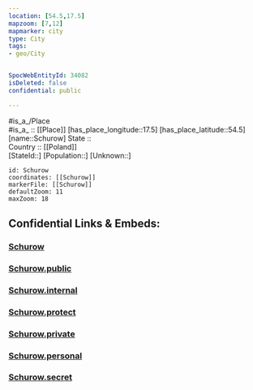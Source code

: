 ```yaml
---
location: [54.5,17.5] 
mapzoom: [7,12] 
mapmarker: city 
type: City
tags:
- geo/City


SpocWebEntityId: 34082
isDeleted: false
confidential: public

---
```

#is_a_/Place  
#is_a_ :: [[Place]] 
[has_place_longitude::17.5] 
[has_place_latitude::54.5] 
[name::Schurow] 
State ::  
Country :: [[Poland]]  
[StateId::] 
[Population::] 
[Unknown::] 


```leaflet
id: Schurow
coordinates: [[Schurow]] 
markerFile: [[Schurow]] 
defaultZoom: 11 
maxZoom: 18
```


## Confidential Links & Embeds: 

### [Schurow](/_Standards/Earth/Continent/Europe/Europe~East/Poland/Provinces~Poland/Pomeranian/City/Schurow.md) 

### [Schurow.public](/_public/Earth/Continent/Europe/Europe~East/Poland/Provinces~Poland/Pomeranian/City/Schurow.public.md) 

### [Schurow.internal](/_internal/Earth/Continent/Europe/Europe~East/Poland/Provinces~Poland/Pomeranian/City/Schurow.internal.md) 

### [Schurow.protect](/_protect/Earth/Continent/Europe/Europe~East/Poland/Provinces~Poland/Pomeranian/City/Schurow.protect.md) 

### [Schurow.private](/_private/Earth/Continent/Europe/Europe~East/Poland/Provinces~Poland/Pomeranian/City/Schurow.private.md) 

### [Schurow.personal](/_personal/Earth/Continent/Europe/Europe~East/Poland/Provinces~Poland/Pomeranian/City/Schurow.personal.md) 

### [Schurow.secret](/_secret/Earth/Continent/Europe/Europe~East/Poland/Provinces~Poland/Pomeranian/City/Schurow.secret.md)

